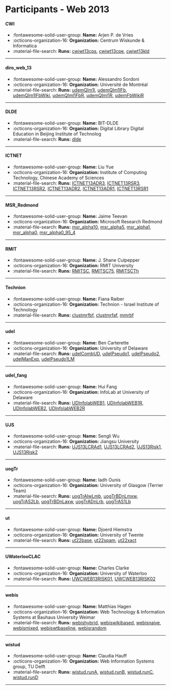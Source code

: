 # Participants - Web 2013 

#### CWI
 - :fontawesome-solid-user-group: **Name:** Arjen P. de Vries
 - :octicons-organization-16: **Organization:** Centrum Wiskunde & Informatica
 - :material-file-search: **Runs:** [cwiwt13cps](./runs.md#cwiwt13cps), [cwiwt13cpe](./runs.md#cwiwt13cpe), [cwiwt13kld](./runs.md#cwiwt13kld) 

---
#### diro_web_13
 - :fontawesome-solid-user-group: **Name:** Alessandro Sordoni
 - :octicons-organization-16: **Organization:** Université de Montréal
 - :material-file-search: **Runs:** [udemQlm1l](./runs.md#udemqlm1l), [udemQlm1lFb](./runs.md#udemqlm1lfb), [udemQlm1lFbWiki](./runs.md#udemqlm1lfbwiki), [udemQlml1FbR](./runs.md#udemqlml1fbr), [udemQlml1R](./runs.md#udemqlml1r), [udemFbWikiR](./runs.md#udemfbwikir) 

---
#### DLDE
 - :fontawesome-solid-user-group: **Name:** BIT-DLDE
 - :octicons-organization-16: **Organization:** Digital Library Digital Education in Beijing Institute of Technolog 
 - :material-file-search: **Runs:** [dlde](./runs.md#dlde) 

---
#### ICTNET
 - :fontawesome-solid-user-group: **Name:** Liu Yue
 - :octicons-organization-16: **Organization:** Institute of Computing Technology, Chinese Academy of Sciences
 - :material-file-search: **Runs:** [ICTNET13ADR3](./runs.md#ictnet13adr3), [ICTNET13RSR3](./runs.md#ictnet13rsr3), [ICTNET13RSR2](./runs.md#ictnet13rsr2), [ICTNET13ADR2](./runs.md#ictnet13adr2), [ICTNET13ADR1](./runs.md#ictnet13adr1), [ICTNET13RSR1](./runs.md#ictnet13rsr1) 

---
#### MSR_Redmond
 - :fontawesome-solid-user-group: **Name:** Jaime Teevan
 - :octicons-organization-16: **Organization:** Microsoft Research Redmond
 - :material-file-search: **Runs:** [msr_alpha10](./runs.md#msr_alpha10), [msr_alpha5](./runs.md#msr_alpha5), [msr_alpha1](./runs.md#msr_alpha1), [msr_alpha0](./runs.md#msr_alpha0), [msr_alpha0_95_4](./runs.md#msr_alpha0_95_4) 

---
#### RMIT
 - :fontawesome-solid-user-group: **Name:** J. Shane Culpepper
 - :octicons-organization-16: **Organization:** RMIT University
 - :material-file-search: **Runs:** [RMITSC](./runs.md#rmitsc), [RMITSC75](./runs.md#rmitsc75), [RMITSCTh](./runs.md#rmitscth) 

---
#### Technion
 - :fontawesome-solid-user-group: **Name:** Fiana Raiber
 - :octicons-organization-16: **Organization:** Technion - Israel Institute of Technology
 - :material-file-search: **Runs:** [clustmrfbf](./runs.md#clustmrfbf), [clustmrfaf](./runs.md#clustmrfaf), [mmrbf](./runs.md#mmrbf) 

---
#### udel
 - :fontawesome-solid-user-group: **Name:** Ben Carterette
 - :octicons-organization-16: **Organization:** University of Delaware
 - :material-file-search: **Runs:** [udelCombUD](./runs.md#udelcombud), [udelPseudo1](./runs.md#udelpseudo1), [udelPseudo2](./runs.md#udelpseudo2), [udelManExp](./runs.md#udelmanexp), [udelPseudo1LM](./runs.md#udelpseudo1lm) 

---
#### udel_fang
 - :fontawesome-solid-user-group: **Name:** Hui Fang
 - :octicons-organization-16: **Organization:** InfoLab at University of Delaware
 - :material-file-search: **Runs:** [UDInfolabWEB1](./runs.md#udinfolabweb1), [UDInfolabWEB1R](./runs.md#udinfolabweb1r), [UDInfolabWEB2](./runs.md#udinfolabweb2), [UDInfolabWEB2R](./runs.md#udinfolabweb2r) 

---
#### UJS
 - :fontawesome-solid-user-group: **Name:** Sengli Wu
 - :octicons-organization-16: **Organization:** Jiangsu University
 - :material-file-search: **Runs:** [UJS13LCRAd1](./runs.md#ujs13lcrad1), [UJS13LCRAd2](./runs.md#ujs13lcrad2), [UJS13Risk1](./runs.md#ujs13risk1), [UJS13Risk2](./runs.md#ujs13risk2) 

---
#### uogTr
 - :fontawesome-solid-user-group: **Name:** Iadh Ounis
 - :octicons-organization-16: **Organization:** University of Glasgow (Terrier Team)
 - :material-file-search: **Runs:** [uogTrAIwLmb](./runs.md#uogtraiwlmb), [uogTrBDnLmxw](./runs.md#uogtrbdnlmxw), [uogTrAS2Lb](./runs.md#uogtras2lb), [uogTrBDnLaxw](./runs.md#uogtrbdnlaxw), [uogTrADnLrb](./runs.md#uogtradnlrb), [uogTrAS1Lb](./runs.md#uogtras1lb) 

---
#### ut
 - :fontawesome-solid-user-group: **Name:** Djoerd Hiemstra
 - :octicons-organization-16: **Organization:** University of Twente
 - :material-file-search: **Runs:** [ut22base](./runs.md#ut22base), [ut22spam](./runs.md#ut22spam), [ut22xact](./runs.md#ut22xact) 

---
#### UWaterlooCLAC
 - :fontawesome-solid-user-group: **Name:** Charles Clarke
 - :octicons-organization-16: **Organization:** University of Waterloo
 - :material-file-search: **Runs:** [UWCWEB13RISK01](./runs.md#uwcweb13risk01), [UWCWEB13RISK02](./runs.md#uwcweb13risk02) 

---
#### webis
 - :fontawesome-solid-user-group: **Name:** Matthias Hagen
 - :octicons-organization-16: **Organization:** Web Technology & Information Systems at Bauhaus University Weimar
 - :material-file-search: **Runs:** [webishybrid](./runs.md#webishybrid), [webiswikibased](./runs.md#webiswikibased), [webisnaive](./runs.md#webisnaive), [webismixed](./runs.md#webismixed), [webiswtbaseline](./runs.md#webiswtbaseline), [webisrandom](./runs.md#webisrandom) 

---
#### wistud
 - :fontawesome-solid-user-group: **Name:** Claudia Hauff
 - :octicons-organization-16: **Organization:** Web Information Systems group, TU Delft
 - :material-file-search: **Runs:** [wistud.runA](./runs.md#wistud.runa), [wistud.runB](./runs.md#wistud.runb), [wistud.runC](./runs.md#wistud.runc), [wistud.runD](./runs.md#wistud.rund) 

---
